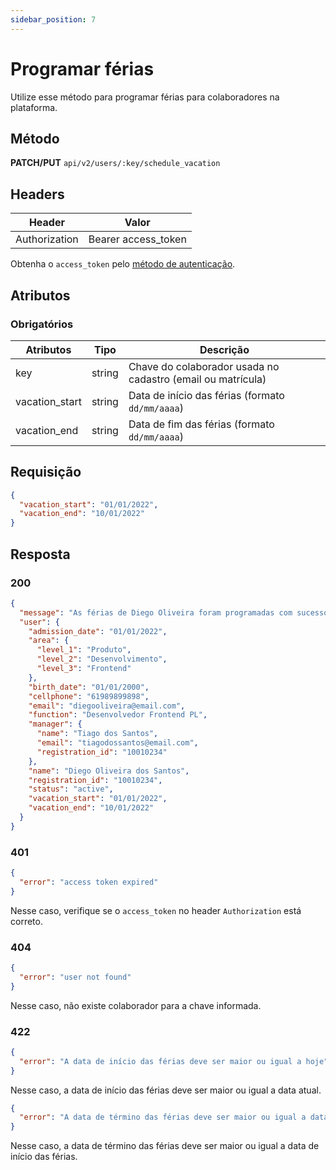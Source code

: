 ```yaml
---
sidebar_position: 7
---
```


# Programar férias

Utilize esse método para programar férias para colaboradores na plataforma.

## Método

**PATCH/PUT**
`api/v2/users/:key/schedule_vacation`

## Headers

| Header        | Valor               |
| ------------- | ------------------- |
| Authorization | Bearer access_token |

Obtenha o `access_token` pelo [método de autenticação](/api/autenticacao).

## Atributos

### Obrigatórios

| Atributos      | Tipo   | Descrição                                                   |
| -------------- | ------ | ----------------------------------------------------------- |
| key            | string | Chave do colaborador usada no cadastro (email ou matrícula) |
| vacation_start | string | Data de início das férias (formato `dd/mm/aaaa`)            |
| vacation_end   | string | Data de fim das férias (formato `dd/mm/aaaa`)               |

## Requisição

```json
{
  "vacation_start": "01/01/2022",
  "vacation_end": "10/01/2022"
}
```

## Resposta

### 200

```json
{
  "message": "As férias de Diego Oliveira foram programadas com sucesso!",
  "user": {
    "admission_date": "01/01/2022",
    "area": {
      "level_1": "Produto",
      "level_2": "Desenvolvimento",
      "level_3": "Frontend"
    },
    "birth_date": "01/01/2000",
    "cellphone": "61989899898",
    "email": "diegooliveira@email.com",
    "function": "Desenvolvedor Frontend PL",
    "manager": {
      "name": "Tiago dos Santos",
      "email": "tiagodossantos@email.com",
      "registration_id": "10010234"
    },
    "name": "Diego Oliveira dos Santos",
    "registration_id": "10010234",
    "status": "active",
    "vacation_start": "01/01/2022",
    "vacation_end": "10/01/2022"
  }
}
```

### 401

```json
{
  "error": "access token expired"
}
```

Nesse caso, verifique se o `access_token` no header `Authorization` está correto.

### 404

```json
{
  "error": "user not found"
}
```

Nesse caso, não existe colaborador para a chave informada.

### 422

```json
{
  "error": "A data de início das férias deve ser maior ou igual a hoje"
}
```

Nesse caso, a data de início das férias deve ser maior ou igual a data atual.

```json
{
  "error": "A data de término das férias deve ser maior ou igual a data de início"
}
```

Nesse caso, a data de término das férias deve ser maior ou igual a data de início das férias.
